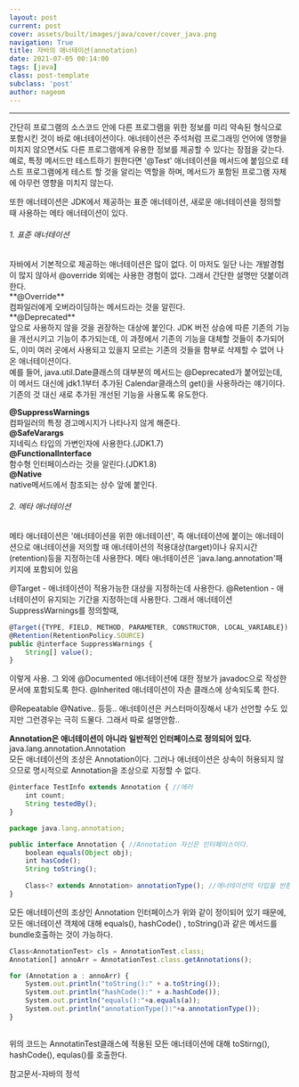 ```yaml
---
layout: post
current: post
cover: assets/built/images/java/cover/cover_java.png
navigation: True
title: 자바의 애너테이션(annotation) 
date: 2021-07-05 00:14:00
tags: [java]
class: post-template
subclass: 'post'
author: nageom
---
```

***
간단히 프로그램의 소스코드 안에 다른 프로그램을 위한 정보를 미리 약속된 형식으로 포함시킨 것이 바로 애너테이션이다. 
애너테이션은 주석처럼 프로그래밍 언어에 영향을 미치지 않으면서도 다른 프로그램에게 유용한 정보를 제공할 수 있다는 장점을 갖는다.<br> 
예로, 특정 메서드만 테스트하기 원한다면 '@Test' 애너테이션을 메서드에 붙임으로 테스트 프로그램에게
테스트 할 것을 알리는 역할을 하며, 메서드가 포함된 프로그램 자체에 아무런 영향을 미치지 않는다.<br>

또한 애너테이션은 JDK에서 제공하는 표준 애너테이션, 새로운 애너테이션을 정의할 때 사용하는 메타 애너테이션이 있다. <br>

<h6>1. 표준 애너테이션 </h6>
자바에서 기본적으로 제공하는 애너테이션은 많이 없다. 이 마저도 일단 나는 개발경험이 많지 않아서 @override 외에는 사용한 경험이 없다.
그래서 간단한 설명만 덧붙이려한다. <br>
**@Override**<br>
컴파일러에게 오버라이딩하는 메서드라는 것을 알린다. <br>
**@Deprecated**<br>
앞으로 사용하지 않을 것을 권장하는 대상에 붙인다. 
JDK 버전 상승에 따른 기존의 기능을 개선시키고 기능이 추가되는데,
이 과정에서 기존의 기능을 대체할 것들이 추가되어도, 이미 여러 곳에서 사용되고 있을지 모르는 기존의 것들을 함부로 삭제할 수 없어 나온 애너테이션이다. <br>
예를 들어, java.util.Date클래스의 대부분의 메서드는 @Deprecated가 붙어있는데, 
이 메서드 대신에 jdk1.1부터 추가된 Calendar클래스의 get()을 사용하라는 얘기이다. 기존의 것 대신 새로 추가된 개선된 기능을 사용도록 유도한다. <br>

**@SuppressWarnings**<br>
컴파일러의 특정 경고메시지가 나타나지 않게 해준다. <br>
**@SafeVarargs**<br>
지네릭스 타입의 가변인자에 사용한다.(JDK1.7)<br>
**@FunctionalInterface**<br>
함수형 인터페이스라는 것을 알린다.(JDK1.8)<br>
**@Native**<br>
native메서드에서 참조되는 상수 앞에 붙인다. <br>

<h6>2. 메타 애너테이션 </h6>

메타 애너테이션은 '애너테이션을 위한 애너테이션', 즉 애너테이션에 붙이는
애너테이션으로 애너테이션을 저의할 때 애너테이션의 적용대상(target)이나 유지시간(retention)등을 지정하는데 사용한다.
메타 애너테이션은 'java.lang.annotation'패키지에 포함되어 있음

@Target - 애너테이션이 적용가능한 대상을 지정하는데 사용한다.
@Retention - 애너테이션이 유지되는 기간을 지정하는데 사용한다.
그래서 애너테이션 SuppressWarnings를 정의할때,

~~~javascript
@Target({TYPE, FIELD, METHOD, PARAMETER, CONSTRUCTOR, LOCAL_VARIABLE})
@Retention(RetentionPolicy.SOURCE)
public @interface SuppressWarnings {
    String[] value();
}
~~~
이렇게 사용. 
그 외에
@Documented 
애너테이션에 대한 정보가 javadoc으로 작성한 문서에 포함되도록 한다.
@Inherited
애너테이션이 자손 클래스에 상속되도록 한다. 

@Repeatable
@Native..
등등..
애너테이션은 커스터마이징해서 내가 선언할 수도 있지만 그런경우는 극히 드물다. 그래서 따로 설명안함.. 

**Annotation은 애너테이션이 아니라 일반적인 인터페이스로 정의되어 있다.**
java.lang.annotation.Annotation<br>
모든 애너테이션의 조상은 Annotation이다.
그러나 애너테이션은 상속이 허용되지 않으므로 명시적으로 Annotation을 조상으로 지정할 수 없다.
~~~ javascript
@interface TestInfo extends Annotation { //에러
    int count;
    String testedBy();
}
~~~

~~~javascript
package java.lang.annotation;

public interface Annotation { //Annotation 자신은 인터페이스이다. 
    boolean equals(Object obj);
    int hasCode();
    String toString();
    
    Class<? extends Annotation> annotationType(); //애너테이션의 타입을 반환한다.
}

~~~

모든 애너테이션의 조상인 Annotation  인터페이스가 위와 같이 정이되어 있기 때문에, 
모든 애너테이션 객체에 대해 equals(), hashCode() , toString()과 같은 메서드를 bundle호출하는 것이 가능하다.
~~~ javascript
Class<AnnotationTest> cls = AnnotationTest.class;
Annotation[] annoArr = AnnotationTest.class.getAnnotations();

for (Annotation a : annoArr) {
    System.out.println("toString():" + a.toString());
    System.out.println("hashCode():" + a.hashCode());
    System.out.println("equals():"+a.equals(a));
    System.out.println("annotationType():"+a.annotationType());
}
   
~~~
위의 코드는 AnnotatinTest클래스에 적용된 모든 애너테이션에 대해 toStirng(), hashCode(), equlas()를 호출한다. 



참고문서-자바의 정석



 




 
